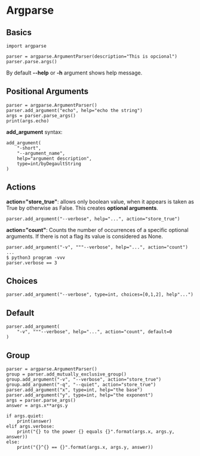 # Argparse

## Basics 

    import argparse

    parser = argparse.ArgumentParser(description="This is opcional")
    parser.parse.args()

By default __--help__ or __-h__ argument shows help message.

## Positional Arguments

    parser = argparse.ArgumentParser()
    parser.add_argument("echo", help="echo the string")
    args = parser.parse_args()
    print(args.echo)

__add_argument__ syntax:
    
    add_argument(
        "-short", 
        "--argument_name",
        help="argument description",
        type=int/byDegaultString
    )

## Actions 
    
__action="store_true"__: allows only boolean value, 
when it appears is taken as True by otherwise as False.
This creates __optional arguments__.

    parser.add_argument("--verbose", help="...", action="store_true")

__action="count"__: Counts the number of occurrences 
of a specific optional arguments. If there is not a flag
its value is considered as None.

    parser.add_argument("-v", """--verbose", help="...", action="count")
    ...
    $ python3 program -vvv
    parser.verbose == 3

## Choices

    parser.add_argument("--verbose", type=int, choices=[0,1,2], help"...")

## Default

    parser.add_argument(
        "-v", """--verbose", help="...", action="count", default=0
    )

## Group

    parser = argparse.ArgumentParser()
    group = parser.add_mutually_exclusive_group()
    group.add_argument("-v", "--verbose", action="store_true")
    group.add_argument("-q", "--quiet", action="store_true")
    parser.add_argument("x", type=int, help="the base")
    parser.add_argument("y", type=int, help="the exponent")
    args = parser.parse_args()
    answer = args.x**args.y
    
    if args.quiet:
        print(answer)
    elif args.verbose:
        print("{} to the power {} equals {}".format(args.x, args.y, answer))
    else:
        print("{}^{} == {}".format(args.x, args.y, answer))

